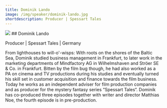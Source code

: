 ```yaml
---
title: Dominik Lando
image: /img/speaker/dominik-lando.jpg
shortdescription: Producer | Spessart Tales
---
```

<img src="/img/speaker/dominik-lando.jpg">
## Dominik Lando

Producer | Spessart Tales | Germany

From lighthouses to will-o'-wisps: With roots on the shores of the Baltic Sea, Dominik studied business management in Frankfurt, to later work in the marketing departments of Mindfactory AG in Wilhelmshaven and Ströer SE & Co. in Frankfurt. Bitten by the film bug though, he had also worked as a PA on cinema and TV productions during his studies and eventually turned his skill set in customer acquisition and finance towards the film business. Today he works as an independent adviser for film production companies and as producer for the mystery fantasy series “Spessart Tales“. Dominik has co-produced three episodes together with writer and director Matthias Noe, the fourth episode is in pre-production.

